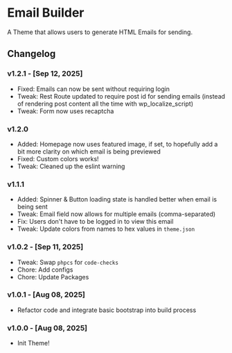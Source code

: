 # Email Builder

A Theme that allows users to generate HTML Emails for sending.

## Changelog

### v1.2.1 - [Sep 12, 2025]

- Fixed: Emails can now be sent without requiring login
- Tweak: Rest Route updated to require post id for sending emails (instead of rendering post content all the time with wp_localize_script)
- Tweak: Form now uses recaptcha

### v1.2.0

- Added: Homepage now uses featured image, if set, to hopefully add a bit more clarity on which email is being previewed
- Fixed: Custom colors works!
- Tweak: Cleaned up the eslint warning

### v1.1.1

-   Added: Spinner & Button loading state is handled better when email is being sent
-   Tweak: Email field now allows for multiple emails (comma-separated)
-   Fix: Users don't have to be logged in to view this email
-   Tweak: Update colors from names to hex values in `theme.json`


### v1.0.2 - [Sep 11, 2025]

-   Tweak: Swap `phpcs` for `code-checks`
-   Chore: Add configs
-   Chore: Update Packages

### v1.0.1 - [Aug 08, 2025]

-   Refactor code and integrate basic bootstrap into build process

### v1.0.0 - [Aug 08, 2025]

-   Init Theme!
